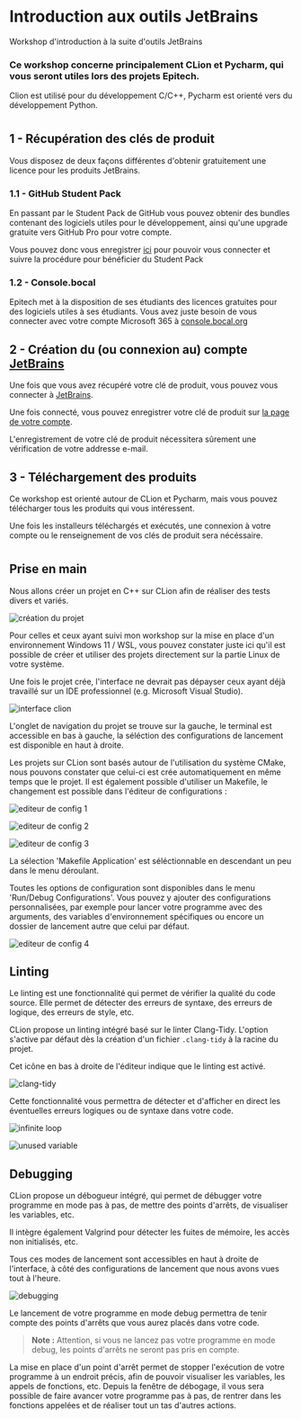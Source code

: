 # Introduction aux outils JetBrains

Workshop d'introduction à la suite d'outils JetBrains

### Ce workshop concerne principalement CLion et Pycharm, qui vous seront utiles lors des projets Epitech.

Clion est utilisé pour du développement C/C++, Pycharm est orienté vers du développement Python.

#

## 1 - Récupération des clés de produit

Vous disposez de deux façons différentes d'obtenir gratuitement une licence pour les produits JetBrains.

### 1.1 - GitHub Student Pack

En passant par le Student Pack de GitHub vous pouvez obtenir des bundles contenant des logiciels utiles pour le développement, ainsi qu'une upgrade gratuite vers GitHub Pro pour votre compte.

Vous pouvez donc vous enregistrer [ici](https://education.github.com/pack) pour pouvoir vous connecter et suivre la procédure pour bénéficier du Student Pack

### 1.2 - Console.bocal

Epitech met à la disposition de ses étudiants des licences gratuites pour des logiciels utiles à ses étudiants. Vous avez juste besoin de vous connecter avec votre compte Microsoft 365 à [console.bocal.org](console.bocal.org)

## 2 - Création du (ou connexion au) compte [JetBrains](https://www.jetbrains.com/)

Une fois que vous avez récupéré votre clé de produit, vous pouvez vous connecter à [JetBrains](https://www.jetbrains.com/).

Une fois connecté, vous pouvez enregistrer votre clé de produit sur [la page de votre compte](https://account.jetbrains.com/licenses).

L'enregistrement de votre clé de produit nécessitera sûrement une vérification de votre addresse e-mail.

## 3 - Téléchargement des produits

Ce workshop est orienté autour de CLion et Pycharm, mais vous pouvez télécharger tous les produits qui vous intéressent.

Une fois les installeurs téléchargés et exécutés, une connexion à votre compte ou le renseignement de vos clés de produit sera nécéssaire.

#

## Prise en main

Nous allons créer un projet en C++ sur CLion afin de réaliser des tests divers et variés.

![création du projet](./images/project-create.png)

Pour celles et ceux ayant suivi mon workshop sur la mise en place d'un environnement Windows 11 / WSL, vous pouvez constater juste ici qu'il est possible de créer et utiliser des projets directement sur la partie Linux de votre système.

Une fois le projet crée, l'interface ne devrait pas dépayser ceux ayant déjà travaillé sur un IDE professionnel (e.g. Microsoft Visual Studio).

![interface clion](./images/clion-interface.png)

L'onglet de navigation du projet se trouve sur la gauche, le terminal est accessible en bas à gauche, la séléction des configurations de lancement est disponible en haut à droite.

Les projets sur CLion sont basés autour de l'utilisation du système CMake, nous pouvons constater que celui-ci est crée automatiquement en même temps que le projet. Il est également possible d'utiliser un Makefile, le changement est possible dans l'éditeur de configurations :

![editeur de config 1](./images/config-editor1.png)

![editeur de config 2](./images/config-editor2.png)

![editeur de config 3](./images/config-editor3.png)

La sélection 'Makefile Application' est séléctionnable en descendant un peu dans le menu déroulant.

Toutes les options de configuration sont disponibles dans le menu 'Run/Debug Configurations'. Vous pouvez y ajouter des configurations personnalisées, par exemple pour lancer votre programme avec des arguments, des variables d'environnement spécifiques ou encore un dossier de lancement autre que celui par défaut.

![editeur de config 4](./images/config-editor4.png)

## Linting

Le linting est une fonctionnalité qui permet de vérifier la qualité du code source. Elle permet de détecter des erreurs de syntaxe, des erreurs de logique, des erreurs de style, etc.

CLion propose un linting intégré basé sur le linter Clang-Tidy. L'option s'active par défaut dès la création d'un fichier `.clang-tidy` à la racine du projet.

Cet icône  en bas à droite de l'éditeur indique que le linting est activé.

![clang-tidy](./images/clang-tidy.png)

Cette fonctionnalité vous permettra de détecter et d'afficher en direct les éventuelles erreurs logiques ou de syntaxe dans votre code.

![infinite loop](./images/infinite-loop.png)

![unused variable](./images/unused-variable.png)

## Debugging

CLion propose un débogueur intégré, qui permet de débugger votre programme en mode pas à pas, de mettre des points d'arrêts, de visualiser les variables, etc.

Il intègre également Valgrind pour détecter les fuites de mémoire, les accès non initialisés, etc.

Tous ces modes de lancement sont accessibles en haut à droite de l'interface, à côté des configurations de lancement que nous avons vues tout à l'heure.

![debugging](./images/debug.png)

Le lancement de votre programme en mode debug permettra de tenir compte des points d'arrêts que vous aurez placés dans votre code.

> **Note :** Attention, si vous ne lancez pas votre programme en mode debug, les points d'arrêts ne seront pas pris en compte.

La mise en place d'un point d'arrêt permet de stopper l'exécution de votre programme à un endroit précis, afin de pouvoir visualiser les variables, les appels de fonctions, etc.
Depuis la fenêtre de débogage, il vous sera possible de faire avancer votre programme pas à pas, de rentrer dans les fonctions appelées et de réaliser tout un tas d'autres actions.